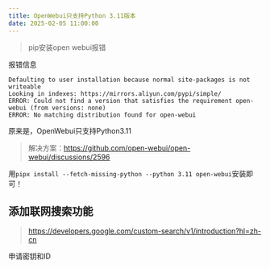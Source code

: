 ```yaml
---
title: OpenWebui只支持Python 3.11版本
date: 2025-02-05 11:00:00
---
```


> pip安装open webui报错

报错信息
```
Defaulting to user installation because normal site-packages is not writeable
Looking in indexes: https://mirrors.aliyun.com/pypi/simple/
ERROR: Could not find a version that satisfies the requirement open-webui (from versions: none)
ERROR: No matching distribution found for open-webui
```

原来是，OpenWebui只支持Python3.11

> 解决方案：https://github.com/open-webui/open-webui/discussions/2596

用`pipx install --fetch-missing-python --python 3.11 open-webui`安装即可！



## 添加联网搜索功能

> https://developers.google.com/custom-search/v1/introduction?hl=zh-cn

申请密钥和ID
